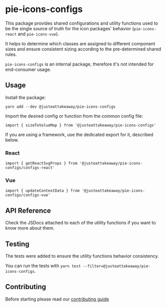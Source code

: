 # pie-icons-configs

This package provides shared configurations and utility functions used to be the single source of truth for the icon packages' behavior (`pie-icons-react` and `pie-icons-vue`).

It helps to determine which classes are assigned to different component sizes and ensure consistent sizing according to the pre-determined shared rules.

`pie-icons-configs` is an internal package, therefore it's not intended for end-consumer usage.

## Usage

Install the package:

`yarn add --dev @justeattakeaway/pie-icons-configs`

Import the desired config or function from the common config file:

`import { sizeToValueMap } from '@justeattakeaway/pie-icons-configs'`

If you are using a framework, use the dedicated export for it, described below.

### React

`import { getReactSvgProps } from '@justeattakeaway/pie-icons-configs/configs-react'`

### Vue

`import { updateContextData } from '@justeattakeaway/pie-icons-configs/configs-vue'`


## API Reference

Check the JSDocs attached to each of the utility functions if you want to know more about them.

## Testing

The tests were added to ensure the utility functions behavior consistency.

You can run the tests with `yarn test --filter=@justeattakeaway/pie-icons-configs`.


## Contributing

Before starting please read our [contributing guide](https://pie.design/engineers/contributing/)
